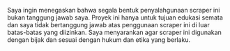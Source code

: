 Saya ingin menegaskan bahwa segala bentuk penyalahgunaan scraper ini bukan tanggung jawab saya. Proyek ini hanya untuk tujuan edukasi semata dan saya tidak bertanggung jawab atas penggunaan scraper ini di luar batas-batas yang diizinkan. Saya menyarankan agar scraper ini digunakan dengan bijak dan sesuai dengan hukum dan etika yang berlaku.